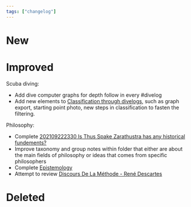 ```yaml
---
tags: ["changelog"]
---
```

# New

# Improved
Scuba diving:
- Add dive computer graphs for depth follow in every #divelog 
- Add new elements to [Classification through divelogs](Classification%20through%20divelogs.md), such as graph export, starting point photo, new steps in classification to fasten the filtering. 

Philosophy:
- Complete [202109222330 Is Thus Spake Zarathustra has any historical fundements?](202109222330%20Is%20Thus%20Spake%20Zarathustra%20has%20any%20historical%20fundements?.md)
- Improve taxonomy and group notes within folder that either are about the main fields of philosophy or ideas that comes from specific philosophers
- Complete [Epistemology](Epistemology.md)
- Attempt to review [Discours De La Méthode - René Descartes](Discours%20De%20La%20Méthode%20-%20René%20Descartes.md)

# Deleted
